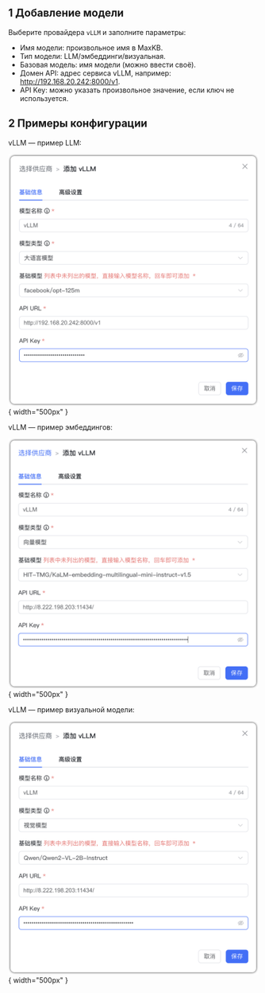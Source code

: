 ## 1 Добавление модели

Выберите провайдера `vLLM` и заполните параметры:

* Имя модели: произвольное имя в MaxKB.
* Тип модели: LLM/эмбеддинги/визуальная.   
* Базовая модель: имя модели (можно ввести своё).      
* Домен API: адрес сервиса vLLM, например: http://192.168.20.242:8000/v1. 
* API Key: можно указать произвольное значение, если ключ не используется.

## 2 Примеры конфигурации

vLLM — пример LLM:

![vLLM LLM模型](../../img/model/vLLM_llm.png){ width="500px" }

vLLM — пример эмбеддингов:

![vLLM LLM模型](../../img/model/vllm_embedding.png){ width="500px" }

vLLM — пример визуальной модели:

![vLLM 视觉模型](../../img/model/vllm_version_gen.png){ width="500px" }